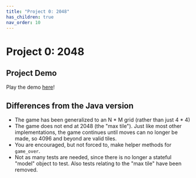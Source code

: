 ```yaml
---
title: "Project 0: 2048"
has_children: true
nav_order: 10
---
```



# Project 0: 2048

## Project Demo

Play the demo [here](https://sberkun.github.io/2048/)!

## Differences from the Java version

 - The game has been generalized to an N * M grid (rather than just 4 * 4)
 - The game does not end at 2048 (the "max tile"). Just like most other implementations, the game continues until moves can no longer be made, so 4096 and beyond are valid tiles.
 - You are encouraged, but not forced to, make helper methods for `game_over`.
 - Not as many tests are needed, since there is no longer a stateful "model" object to test. Also tests relating to the "max tile" have been removed.
 